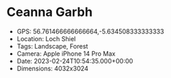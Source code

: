 # Ceanna Garbh

- GPS: 56.761466666666664,-5.634508333333333
- Location: Loch Shiel
- Tags: Landscape, Forest
- Camera: Apple iPhone 14 Pro Max
- Date: 2023-02-24T10:54:35.000+00:00
- Dimensions: 4032x3024
